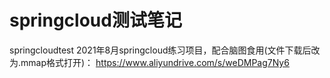 # springcloud测试笔记
springcloudtest
2021年8月springcloud练习项目，配合脑图食用(文件下载后改为.mmap格式打开)：
https://www.aliyundrive.com/s/weDMPag7Ny6

